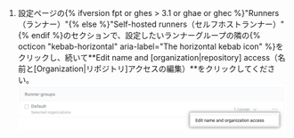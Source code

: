 1. 設定ページの{% ifversion fpt or ghes > 3.1 or ghae or ghec %}"Runners（ランナー）"{% else %}"Self-hosted runners（セルフホストランナー）"{% endif %}のセクションで、設定したいランナーグループの隣の{% octicon "kebab-horizontal" aria-label="The horizontal kebab icon" %}をクリックし、続いて**Edit name and [organization|repository] access（名前と[Organization|リポジトリ]アクセスの編集）**をクリックしてください。 ![リポジトリの権限の管理](/assets/images/help/settings/actions-runner-manage-permissions.png)